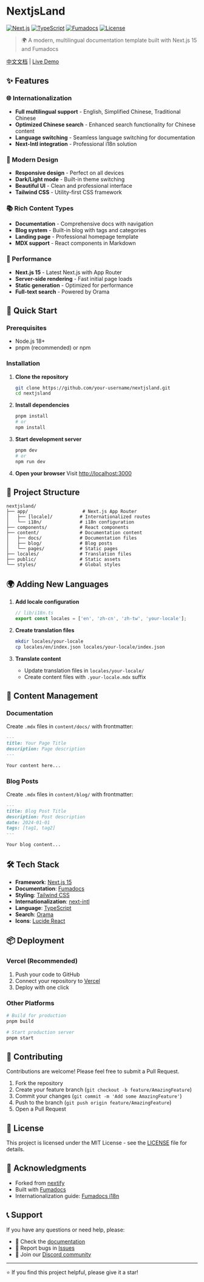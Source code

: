 # NextjsLand

[![Next.js](https://img.shields.io/badge/Next.js-15-black)](https://nextjs.org/)
[![TypeScript](https://img.shields.io/badge/TypeScript-5.7-blue)](https://www.typescriptlang.org/)
[![Fumadocs](https://img.shields.io/badge/Fumadocs-14.5-green)](https://fumadocs.vercel.app/)
[![License](https://img.shields.io/badge/License-MIT-yellow.svg)](LICENSE)

> 🌍 A modern, multilingual documentation template built with Next.js 15 and Fumadocs

[中文文档](./README.zh.md) | [Live Demo](https://nextjsland.netlify.app/)

## ✨ Features

### 🌐 Internationalization
- **Full multilingual support** - English, Simplified Chinese, Traditional Chinese
- **Optimized Chinese search** - Enhanced search functionality for Chinese content
- **Language switching** - Seamless language switching for documentation
- **Next-Intl integration** - Professional i18n solution

### 🎨 Modern Design
- **Responsive design** - Perfect on all devices
- **Dark/Light mode** - Built-in theme switching
- **Beautiful UI** - Clean and professional interface
- **Tailwind CSS** - Utility-first CSS framework

### 📚 Rich Content Types
- **Documentation** - Comprehensive docs with navigation
- **Blog system** - Built-in blog with tags and categories
- **Landing page** - Professional homepage template
- **MDX support** - React components in Markdown

### 🚀 Performance
- **Next.js 15** - Latest Next.js with App Router
- **Server-side rendering** - Fast initial page loads
- **Static generation** - Optimized for performance
- **Full-text search** - Powered by Orama

## 🚀 Quick Start

### Prerequisites

- Node.js 18+ 
- pnpm (recommended) or npm

### Installation

1. **Clone the repository**
   ```bash
   git clone https://github.com/your-username/nextjsland.git
   cd nextjsland
   ```

2. **Install dependencies**
   ```bash
   pnpm install
   # or
   npm install
   ```

3. **Start development server**
   ```bash
   pnpm dev
   # or
   npm run dev
   ```

4. **Open your browser**
   Visit [http://localhost:3000](http://localhost:3000)

## 📁 Project Structure

```
nextjsland/
├── app/                    # Next.js App Router
│   ├── [locale]/          # Internationalized routes
│   └── i18n/              # i18n configuration
├── components/            # React components
├── content/               # Documentation content
│   ├── docs/              # Documentation files
│   ├── blog/              # Blog posts
│   └── pages/             # Static pages
├── locales/               # Translation files
├── public/                # Static assets
└── styles/                # Global styles
```

## 🌍 Adding New Languages

1. **Add locale configuration**
   ```typescript
   // lib/i18n.ts
   export const locales = ['en', 'zh-cn', 'zh-tw', 'your-locale'];
   ```

2. **Create translation files**
   ```bash
   mkdir locales/your-locale
   cp locales/en/index.json locales/your-locale/index.json
   ```

3. **Translate content**
   - Update translation files in `locales/your-locale/`
   - Create content files with `.your-locale.mdx` suffix

## 📝 Content Management

### Documentation
Create `.mdx` files in `content/docs/` with frontmatter:

```markdown
---
title: Your Page Title
description: Page description
---

Your content here...
```

### Blog Posts
Create `.mdx` files in `content/blog/` with frontmatter:

```markdown
---
title: Blog Post Title
description: Post description
date: 2024-01-01
tags: [tag1, tag2]
---

Your blog content...
```

## 🛠️ Tech Stack

- **Framework**: [Next.js 15](https://nextjs.org/)
- **Documentation**: [Fumadocs](https://fumadocs.vercel.app/)
- **Styling**: [Tailwind CSS](https://tailwindcss.com/)
- **Internationalization**: [next-intl](https://next-intl-docs.vercel.app/)
- **Language**: [TypeScript](https://www.typescriptlang.org/)
- **Search**: [Orama](https://oramasearch.com/)
- **Icons**: [Lucide React](https://lucide.dev/)

## 📦 Deployment

### Vercel (Recommended)

1. Push your code to GitHub
2. Connect your repository to [Vercel](https://vercel.com/)
3. Deploy with one click

### Other Platforms

```bash
# Build for production
pnpm build

# Start production server
pnpm start
```

## 🤝 Contributing

Contributions are welcome! Please feel free to submit a Pull Request.

1. Fork the repository
2. Create your feature branch (`git checkout -b feature/AmazingFeature`)
3. Commit your changes (`git commit -m 'Add some AmazingFeature'`)
4. Push to the branch (`git push origin feature/AmazingFeature`)
5. Open a Pull Request

## 📄 License

This project is licensed under the MIT License - see the [LICENSE](LICENSE) file for details.

## 🙏 Acknowledgments

- Forked from [nextify](https://github.com/frontendweb3/nextify)
- Built with [Fumadocs](https://fumadocs.vercel.app/)
- Internationalization guide: [Fumadocs i18n](https://fumadocs.vercel.app/docs/ui/internationalization)

## 📞 Support

If you have any questions or need help, please:

- 📖 Check the [documentation](https://your-docs-url.com)
- 🐛 Report bugs in [Issues](https://github.com/your-username/nextjsland/issues)
- 💬 Join our [Discord community](https://discord.gg/your-invite)

---

⭐ If you find this project helpful, please give it a star!